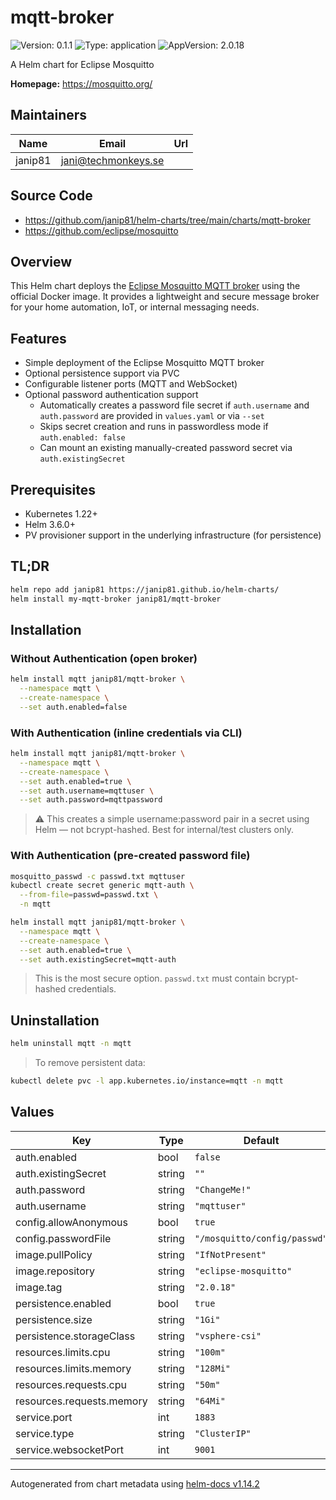 # mqtt-broker

![Version: 0.1.1](https://img.shields.io/badge/Version-0.1.1-informational?style=flat-square) ![Type: application](https://img.shields.io/badge/Type-application-informational?style=flat-square) ![AppVersion: 2.0.18](https://img.shields.io/badge/AppVersion-2.0.18-informational?style=flat-square)

A Helm chart for Eclipse Mosquitto

**Homepage:** <https://mosquitto.org/>

## Maintainers

| Name | Email | Url |
| ---- | ------ | --- |
| janip81 | <jani@techmonkeys.se> |  |

## Source Code

* <https://github.com/janip81/helm-charts/tree/main/charts/mqtt-broker>
* <https://github.com/eclipse/mosquitto>

## Overview

This Helm chart deploys the [Eclipse Mosquitto MQTT broker](https://mosquitto.org/) using the official Docker image.
It provides a lightweight and secure message broker for your home automation, IoT, or internal messaging needs.

## Features

- Simple deployment of the Eclipse Mosquitto MQTT broker
- Optional persistence support via PVC
- Configurable listener ports (MQTT and WebSocket)
- Optional password authentication support
  - Automatically creates a password file secret if `auth.username` and `auth.password` are provided in `values.yaml` or via `--set`
  - Skips secret creation and runs in passwordless mode if `auth.enabled: false`
  - Can mount an existing manually-created password secret via `auth.existingSecret`

## Prerequisites

- Kubernetes 1.22+
- Helm 3.6.0+
- PV provisioner support in the underlying infrastructure (for persistence)

## TL;DR

```bash
helm repo add janip81 https://janip81.github.io/helm-charts/
helm install my-mqtt-broker janip81/mqtt-broker
```

## Installation

### Without Authentication (open broker)

```bash
helm install mqtt janip81/mqtt-broker \
  --namespace mqtt \
  --create-namespace \
  --set auth.enabled=false
```

### With Authentication (inline credentials via CLI)

```bash
helm install mqtt janip81/mqtt-broker \
  --namespace mqtt \
  --create-namespace \
  --set auth.enabled=true \
  --set auth.username=mqttuser \
  --set auth.password=mqttpassword
```

> ⚠️ This creates a simple username:password pair in a secret using Helm — not bcrypt-hashed.
> Best for internal/test clusters only.

### With Authentication (pre-created password file)

```bash
mosquitto_passwd -c passwd.txt mqttuser
kubectl create secret generic mqtt-auth \
  --from-file=passwd=passwd.txt \
  -n mqtt

helm install mqtt janip81/mqtt-broker \
  --namespace mqtt \
  --create-namespace \
  --set auth.enabled=true \
  --set auth.existingSecret=mqtt-auth
```

> This is the most secure option. `passwd.txt` must contain bcrypt-hashed credentials.

## Uninstallation

```bash
helm uninstall mqtt -n mqtt
```

> To remove persistent data:
```bash
kubectl delete pvc -l app.kubernetes.io/instance=mqtt -n mqtt
```

## Values

| Key | Type | Default | Description |
|-----|------|---------|-------------|
| auth.enabled | bool | `false` |  |
| auth.existingSecret | string | `""` |  |
| auth.password | string | `"ChangeMe!"` |  |
| auth.username | string | `"mqttuser"` |  |
| config.allowAnonymous | bool | `true` |  |
| config.passwordFile | string | `"/mosquitto/config/passwd"` |  |
| image.pullPolicy | string | `"IfNotPresent"` |  |
| image.repository | string | `"eclipse-mosquitto"` |  |
| image.tag | string | `"2.0.18"` |  |
| persistence.enabled | bool | `true` |  |
| persistence.size | string | `"1Gi"` |  |
| persistence.storageClass | string | `"vsphere-csi"` |  |
| resources.limits.cpu | string | `"100m"` |  |
| resources.limits.memory | string | `"128Mi"` |  |
| resources.requests.cpu | string | `"50m"` |  |
| resources.requests.memory | string | `"64Mi"` |  |
| service.port | int | `1883` |  |
| service.type | string | `"ClusterIP"` |  |
| service.websocketPort | int | `9001` |  |

----------------------------------------------
Autogenerated from chart metadata using [helm-docs v1.14.2](https://github.com/norwoodj/helm-docs/releases/v1.14.2)
